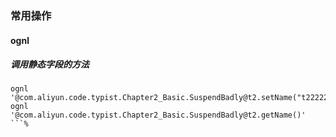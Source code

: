 ### 常用操作

#### ognl
##### 调用静态字段的方法
```
ognl '@com.aliyun.code.typist.Chapter2_Basic.SuspendBadly@t2.setName("t22222")'
ognl '@com.aliyun.code.typist.Chapter2_Basic.SuspendBadly@t2.getName()'
```% 

